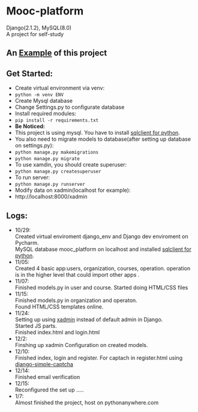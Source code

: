 # Mooc-platform
Django(2.1.2), MySQL(8.0) <br>
A project for self-study <br>
## An [Example](http://yuli1997.pythonanywhere.com/) of this project
## Get Started:
* Create virtual environment via venv:
* `python -m venv ENV`
* Create Mysql database
* Change Settings.py to configurate database
* Install required modules:
* `pip install -r requirements.txt`
* <strong>Be Noticed: </strong>
* This project is using mysql. You have to install [sqlclient for python](https://github.com/PyMySQL/mysqlclient-python).
* You also need to migrate models to database(after setting up database on settings.py):
* `python manage.py makemigrations`
* `python manage.py migrate`
* To use xamdin, you should create superuser:
* `python manage.py createsuperuser`
* To run server:
* `python manage.py runserver`
* Modify data on xadmin(localhost for example):
* http://localhost:8000/xadmin

## Logs:
* 10/29:
<br>Created virtual enviroment django_env and Django dev enviroment on Pycharm.
<br>MySQL database mooc_platform on localhost and installed [sqlclient for python](https://github.com/PyMySQL/mysqlclient-python).
* 11/05:
<br>Created 4 basic app:users, organization, courses, operation. operation is in the higher level that could import other apps .
* 11/07:
<br>Finished models.py in user and course. Started doing HTML/CSS files<br>
* 11/15:
<br>Finished models.py in organization and operaton.
<br>Found HTML/CSS templates online. 
* 11/24:
<br>Setting up using [xadmin](https://github.com/sshwsfc/xadmin) instead of default admin in Django.
<br>Started JS parts.
<br> Finished index.html and login.html
* 12/2:
<br> Finshing up xadmin Configuration on created models.
* 12/10:
<br> Finished index, login and register. For captach in register.html using [django-simple-captcha](https://github.com/mbi/django-simple-captcha)
* 12/14:
<br> Finished email verification
* 12/15:
<br> Reconfigured the set up
.....
* 1/7:
<br> Almost finished the project, host on pythonanywhere.com
<br> 
